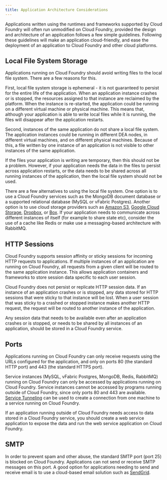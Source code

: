 ```yaml
---
title: Application Architecture Considerations
---
```


Applications written using the runtimes and frameworks supported by Cloud Foundry will often run unmodified on Cloud Foundry, provided the design and architecture of an application follows a few simple guidelines. Following these guidelines will make an application cloud-friendly, and ease the deployment of an application to Cloud Foundry and other cloud platforms. 

## <a id="filesystem"></a>Local File System Storage ##

Applications running on Cloud Foundry should avoid writing files to the local file system. There are a few reasons for this. 

First, local file system storage is ephemeral - it is not guaranteed to persist for the entire life of the application. When an application instance crashes or is stopped, the resources assigned to that instance are reclaimed by the platform. When the instance is re-started, the application could be running on a different virtual machine or physical machine. This means that, although your application is able to write local files while it is running, the files will disappear after the application restarts. 

Second, instances of the same application do not share a local file system. The application instances could be running in different DEA nodes, in different virtual machines, and on different physical machines. Because of this, a file written by one instance of an application is not visible to other instances of the same application. 

If the files your application is writing are temporary, then this should not be a problem. However, if your application needs the data in the files to persist across application restarts, or the data needs to be shared across all running instances of the application, then the local file system should not be used. 

There are a few alternatives to using the local file system. One option is to use a Cloud Foundry services such as the MongoDB document database or a supported relational database (MySQL or vFabric Postgres). Another option is to use cloud storage providers such as [Amazon S3](http://aws.amazon.com/s3/), [Google Cloud Storage](https://cloud.google.com/products/cloud-storage), [Dropbox](https://www.dropbox.com/developers), or [Box](http://developers.box.com/). If your application needs to communicate across different instances of itself (for example to share state etc), consider the use of a cache like Redis or make use a messaging-based architecture with RabbitMQ.

## <a id="sessions"></a>HTTP Sessions ##

Cloud Foundry supports session affinity or sticky sessions for incoming HTTP requests to applications. If multiple instances of an application are running on Cloud Foundry, all requests from a given client will be routed to the same application instance. This allows application containers and frameworks to store session data specific to each user session. 

Cloud Foundry does not persist or replicate HTTP session data. If an instance of an application crashes or is stopped, any data stored for HTTP sessions that were sticky to that instance will be lost. When a user session that was sticky to a crashed or stopped instance makes another HTTP request, the request will be routed to another instance of the application. 

Any session data that needs to be available even after an application crashes or is stopped, or needs to be shared by all instances of an application, should be stored in a Cloud Foundry service.

## <a id="ports"></a>Ports ##

Applications running on Cloud Foundry can only receive requests using the URLs configured for the application, and only on ports 80 (the standard HTTP port) and 443 (the standard HTTPS port).

Service instances (MySQL, vFabric Postgres, MongoDB, Redis, RabbitMQ) running on Cloud Foundry can only be accessed by applications running on Cloud Foundry. Service instances cannot be accessed by programs running outside of Cloud Foundry, since only ports 80 and 443 are available. [Service Tunneling](/docs/using/working-with-services/tunneling/index.html) can be used to create a connection from one machine to a service running on Cloud Foundry. 

If an application running outside of Cloud Foundry needs access to data stored in a Cloud Foundry service, you should create a web service application to expose the data and run the web service application on Cloud Foundry.

## <a id="smtp"></a>SMTP ##

In order to prevent spam and other abuse, the standard SMTP port (port 25) is blocked on Cloud Foundry. Applications can not send or receive SMTP messages on this port. A good option for applications needing to send and receive email is to use a cloud-based email solution such as [SendGrid](http://sendgrid.com/developers.html). 


